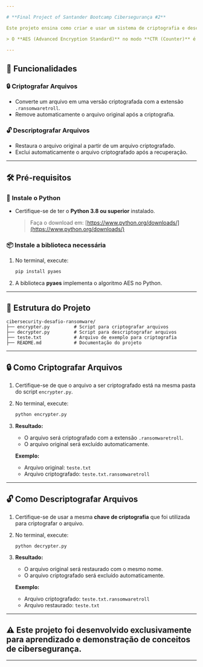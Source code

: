 ```yaml
---

# **Final Project of Santander Bootcamp Cibersegurança #2**

Este projeto ensina como criar e usar um sistema de criptografia e descriptografia simples com o algoritmo **AES no modo CTR** utilizando Python.

> O **AES (Advanced Encryption Standard)** no modo **CTR (Counter)** é um método de criptografia simétrica que cifra dados em blocos, utilizando um contador único para cada bloco. É eficiente, seguro e permite operações paralelas.

---
```


## 🚀 **Funcionalidades**

### 🔒 **Criptografar Arquivos**
- Converte um arquivo em uma versão criptografada com a extensão `.ransomwaretroll`.
- Remove automaticamente o arquivo original após a criptografia.

### 🔓 **Descriptografar Arquivos**
- Restaura o arquivo original a partir de um arquivo criptografado.
- Exclui automaticamente o arquivo criptografado após a recuperação.

---

## 🛠️ **Pré-requisitos**

### 🐍 **Instale o Python**
- Certifique-se de ter o **Python 3.8 ou superior** instalado.  
  > Faça o download em: [https://www.python.org/downloads/](https://www.python.org/downloads/)

### 📦 **Instale a biblioteca necessária**
1. No terminal, execute:
   ```bash
   pip install pyaes
   ```
2. A biblioteca **pyaes** implementa o algoritmo AES no Python.

---

## 📂 **Estrutura do Projeto**

```plaintext
cibersecurity-desafio-ransomware/
├── encrypter.py         # Script para criptografar arquivos
├── decrypter.py         # Script para descriptografar arquivos
├── teste.txt            # Arquivo de exemplo para criptografia
├── README.md            # Documentação do projeto
```

---

## 🔒 **Como Criptografar Arquivos**

1. Certifique-se de que o arquivo a ser criptografado está na mesma pasta do script `encrypter.py`.
2. No terminal, execute:
   ```bash
   python encrypter.py
   ```
3. **Resultado:**
   - O arquivo será criptografado com a extensão `.ransomwaretroll`.
   - O arquivo original será excluído automaticamente.

   **Exemplo:**
   - Arquivo original: `teste.txt`
   - Arquivo criptografado: `teste.txt.ransomwaretroll`

---

## 🔓 **Como Descriptografar Arquivos**

1. Certifique-se de usar a mesma **chave de criptografia** que foi utilizada para criptografar o arquivo.
2. No terminal, execute:
   ```bash
   python decrypter.py
   ```
3. **Resultado:**
   - O arquivo original será restaurado com o mesmo nome.
   - O arquivo criptografado será excluído automaticamente.

   **Exemplo:**
   - Arquivo criptografado: `teste.txt.ransomwaretroll`
   - Arquivo restaurado: `teste.txt`

---

## ⚠️ **Este projeto foi desenvolvido **exclusivamente para aprendizado** e demonstração de conceitos de cibersegurança.**

--- 
